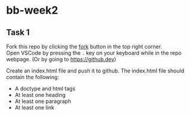 # bb-week2

## Task 1
Fork this repo by clicking the [fork](https://github.com/boysbrigade/bb-week1/fork) button in the top right corner.  
Open VSCode by pressing the `.` key on your keyboard while in the repo webpage. (Or by going to https://github.dev)

Create an index.html file and push it to github. The index.html file should contain the following:
+ A doctype and html tags
+ At least one heading
+ At least one paragraph
+ At least one link